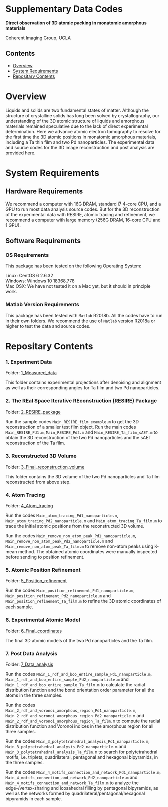 # Supplementary Data Codes 

**Direct observation of 3D atomic packing in monatomic amorphous materials**

Coherent Imaging Group, UCLA

## Contents

- [Overview](#overview)
- [System Requirements](#system-requirements)
- [Repositary Contents](#repositary-contents)

# Overview

Liquids and solids are two fundamental states of matter. Although the structure of crystalline solids has long been solved by crystallography, our understanding of the 3D atomic structure of liquids and amorphous materials remained speculative due to the lack of direct experimental determination. Here we advance atomic electron tomography to resolve for the first time the 3D atomic positions in monatomic amorphous materials, including a Ta thin film and two Pd nanoparticles. The experimental data and source codes for the 3D image reconstruction and post analysis are provided here.

# System Requirements

## Hardware Requirements

We recommend a computer with 16G DRAM, standard i7 4-core CPU, and a GPU to run most data analysis source codes. But for the 3D reconstruction of the experimental data with RESIRE, atomic tracing and refinement, we recommend a computer with large memory (256G DRAM, 16-core CPU and 1 GPU).

## Software Requirements

### OS Requirements

This package has been tested on the following Operating System:

Linux: CentOS 6 2.6.32    
Windows: Windows 10 18368.778    
Mac OSX: We have not tested it on a Mac yet, but it should in principle work.     

### Matlab Version Requirements

This package has been tested with `Matlab` R2018b. All the codes have to run in their own folders. We recommend the use of `Matlab` version R2018a or higher to test the data and source codes.

# Repositary Contents

### 1. Experiment Data

Folder: [1_Measured_data](./1_Measured_data)

This folder contains experimental projections after denoising and alignment as well as their corresponding angles for Ta film and two Pd nanoparticles.

### 2. The REal Space Iterative REconstruction (RESIRE) Package

Folder: [2_RESIRE_package](./2_RESIRE_package)

Run the sample codes `Main_RESIRE_film_example.m` to get the 3D reconstruction of a smaller test film object. Run the main codes `Main_RESIRE_Pd1.m`, `Main_RESIRE_Pd2.m` and `Main_RESIRE_Ta_film_sAET.m` to obtain the 3D reconstruction of the two Pd nanoparticles and the sAET reconstruction of the Ta film.

### 3. Reconstructed 3D Volume

Folder: [3_Final_reconstruction_volume](./3_Final_reconstruction_volume)

This folder contains the 3D volume of the two Pd nanoparticles and Ta film reconstructed from above step.

### 4. Atom Tracing

Folder: [4_Atom_tracing](./4_Atom_tracing)

Run the codes `Main_atom_tracing_Pd1_nanoparticle.m`, `Main_atom_tracing_Pd2_nanoparticle.m` and `Main_atom_tracing_Ta_film.m` to trace the initial atomic positions from the reconstructed 3D volume.

Run the codes `Main_remove_non_atom_peak_Pd1_nanoparticle.m`, `Main_remove_non_atom_peak_Pd2_nanoparticle.m` and `Main_remove_non_atom_peak_Ta_film.m` to remove non-atom peaks using K-mean method. The obtained atomic coordinates were manually inspected before sending to position refinement.

### 5. Atomic Position Refinement

Folder: [5_Position_refinement](./5_Position_refinement)

Run the codes `Main_position_refinement_Pd1_nanoparticle.m`, `Main_position_refinement_Pd2_nanoparticle.m` and `Main_position_refinement_Ta_film.m` to refine the 3D atomic coordinates of each sample.

### 6. Experimental Atomic Model

Folder: [6_Final_coordinates](./6_Final_coordinates)

The final 3D atomic models of the two Pd nanoparticles and the Ta film.

### 7. Post Data Analysis

Folder: [7_Data_analysis](./7_Data_analysis)

Run the codes `Main_1_rdf_and_boo_entire_sample_Pd1_nanoparticle.m`, `Main_1_rdf_and_boo_entire_sample_Pd2_nanoparticle.m` and `Main_1_rdf_and_boo_entire_sample_Ta_film.m` to calculate the radial distribution function and the bond orientation order parameter for all the atoms in the three samples.

Run the codes `Main_2_rdf_and_voronoi_amorphous_region_Pd1_nanoparticle.m`, `Main_2_rdf_and_voronoi_amorphous_region_Pd2_nanoparticle.m` and `Main_2_rdf_and_voronoi_amorphous_region_Ta_film.m` to compute the radial distribution function and Voronoi indices in the amorphous region for all three samples.

Run the codes `Main_3_polytetrahedral_analysis_Pd1_nanoparticle.m`, `Main_3_polytetrahedral_analysis_Pd2_nanoparticle.m` and `Main_3_polytetrahedral_analysis_Ta_film.m` to search for polytetrahedral motifs, i.e. triplets, quadrilateral, pentagonal and hexagonal bipyramids, in the three samples.

Run the codes `Main_4_motifs_connection_and_network_Pd1_nanoparticle.m`, `Main_4_motifs_connection_and_network_Pd2_nanoparticle.m` and `Main_4_motifs_connection_and_network_Ta_film.m` to analyze the edge-/vertex-sharing and icosahedral filling by pentagonal bipyramids, as well as the networks formed by quadrilateral/pentagonal/hexagonal bipyramids in each sample.
